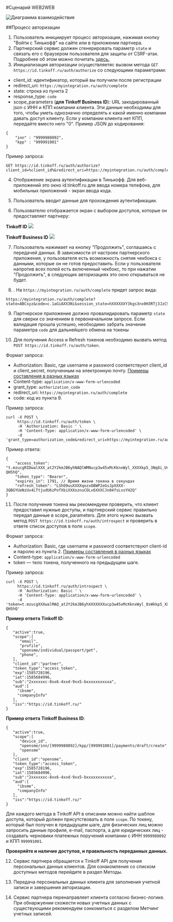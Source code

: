 
#Сценарий WEB2WEB

![Диаграмма взаимодействия](C:\Users\m.anikin\Documents\GitHub\tinkoff-id\src\docs\img\Diagram.png "Дига")

##Процесс авторизации

1) Пользователь инициирует процесс авторизации, нажимая кнопку "Войти с Тинькофф" на сайте или в приложении партнера.  
2) Партнерский сервис должен сгенерировать параметр ```state``` и связать его с браузером пользователя для защиты от CSRF-атак. Подробнее об этом можно почитать [здесь.](https://datatracker.ietf.org/doc/html/draft-ietf-oauth-security-topics-14#section-4.7)  
3) Инициализация авторизации осуществляетяс вызвом метода ```GET https://id.tinkoff.ru/auth/authorize``` со следующими параметрами:
* client_id: идентификатор, который вы получили после регистрации
* redirect_uri: ```https://myintegration.ru/auth/complete```
* state: строка из пункта 2
* response_type: ```code```
* scope_parameters (**для Tinkoff Business ID**): URL закодированный json с ИНН и КПП компании клиента. Эти данные необходимы для того, чтобы уметь однозначно определять к какой именно компании давать доступ клиенту. Если у компании клиента нет КПП, передайте вместо него "0". Пример JSON до кодирования:

```
{ 
    "inn" : "9999980892", 
    "kpp" : "999991001" 
} 
```

Пример запроса:

```
GET https://id.tinkoff.ru/auth/authorize?client_id=%client_id%&redirect_uri=https://myintegration.ru/auth/complete&state=ABCxyz&response_type=code&scope_parameters=%20%7B%20%22inn%22%20:%20%227743180892%22,%20%22kpp%22%20:%20%22773101001%22%20%7D
```
4) Отображение экрана аутентификации в Тинькофф. Для веб-приложений это окно id.tinkoff.ru для ввода номера телефона, для мобильных приложений - экран ввода кода.   

5) Пользователь вводит данные для прохождения аутентификации.   

6) Пользователю отображается экран с выбором доступов, которые он предоставляет партнеру:  

**Tinkoff ID**
![](https://business.cdn-tinkoff.ru/static/images/opensme/partner-script.jpg)

**Tinkoff Business ID**
![](https://business.cdn-tinkoff.ru/static/images/opensme/consents-pop-up.jpg)


7) Пользователь нажимает на кнопку "Продолжить", соглашаясь с передачей данных. В зависимости от настроек партнерского приложения, у пользователя есть возможность снятия чекбокса с данными, которые он не готов предоставить.
Если у пользователя напротив всех полей есть включенный чекбокс, то при нажатии "Продолжить", в следующих авторизациях это окно открываться не будет.

8) . На ```https://myintegration.ru/auth/complete``` придет запрос вида:  

```
https://myintegration.ru/auth/complete?state=ABCxyz&code=c.1aGiAXX3Ni&session_state=hXXXXXXY3kgs3nx0H3RTj3JzCSrdaqaDhU6lS8XXXXX.i4kl6dsEB1SQogzq0Nj0
```
9. Партнерское приложение должно провалидировать параметр ```state``` для сверки со значением в первоначальном запросе. Если валидация прошла успешно, необходимо забрать значение параметра ```code``` для дальнейшего обмена на токены
   
10. Для получения Access и Refresh токенов необходимо вызвать метод ```POST https://id.tinkoff.ru/auth/token```.

Формат запроса:

* Authorization: Basic, где username и password соответствуют client_id и client_secret, полученным на электронную почту. [Примеры составления в разных языках](https://gist.github.com/brandonmwest/a2632d0a65088a20c00a)
* Content-type: ```application/x-www-form-urlencoded```
* grant_type: ```authorization_code```
* redirect_uri: ```https://myintegration.ru/auth/complete```
* code: код из пункта 9.

Пример запроса:
``` 
curl -X POST \
     https://id.tinkoff.ru/auth/token \
     -H 'Authorization: Basic ' \
     -H 'Content-Type: application/x-www-form-urlencoded' \
     -d 'grant_type=authorization_code&redirect_uri=https://myintegration.ru/auth/complete&code=c.1aGiAXX3Ni'
```
Пример ответа:
```
{
    "access_token": "t.mzucgRIDwalXXX_at2Y2kmJB6yhNAQlWMNucp3w45xMcKknxWyl_XXXXkp5_3Nq8i_UvddDroJvd3elz-QH5hQ",
    "token_type": "Bearer",
    "expires_in": 1791, // Время жизни токена в секундах
    "refresh_token": "LShO9uuXXXXqozxO8WP2eGsJpXXXX-3QBGYUeNzUv4LTtjudU6zPofXbiXXXoznuCOLv6XXXCJn04fsLvsYH2Q"
}
```

11. После получения токена мы рекомендуем проверить, что клиент предоставил нужные доступы, и партнерский сервис правильно передал данные в scope_parameters. Для этого нужно вызвать метод ```POST https://id.tinkoff.ru/auth/introspect``` и проверить в ответе список доступов в поле ```scope```.

Формат запроса:

* Authorization: Basic, где username и password соответствуют client-id и паролю из пункта 2. [Примеры составления в разных языках](https://gist.github.com/brandonmwest/a2632d0a65088a20c00a)
* Content-type: ```application/x-www-form-urlencoded```
* token — тело токена, полученного на предыдущем шаге.

Пример запроса:
``` 
curl -X POST \
     https://id.tinkoff.ru/auth/introspect \
     -H 'Authorization: Basic ' \
     -H 'Content-Type: application/x-www-form-urlencoded' \
     -d 'token=t.mzucgXXXwalMAQ_at2Y2kmJB6yhXXXXXXXucp3w45xMcKknxWyl_8sWkkp5_XXXXX_UvddDroJvd3elz-QH5hQ'
```

**Пример ответа Tinkoff ID**:
```
{
   "active":true,
   "scope":[
      "email",
      "profile",
      "opensme/individual/passport/get",
      "phone",
   ],
   "client_id":"partner",
   "token_type":"access_token",
   "exp":1585728196,
   "iat":1585684996,
   "sub":"2xxxxxxc-8xx6-4xxd-9xx5-bxxxxxxxxxxa",
   "aud":[
     "ibsme",
     "companyInfo"
   ],
   "iss":"https://id.tinkoff.ru/"
}
```
**Пример ответа Tinkoff Business ID**:
```
{
   "active":true,
   "scope":[
      "device_id",
      "opensme/inn/[9999980892]/kpp/[999991001]/payments/draft/create"
      "opensme"
   ],
   "client_id":"opensme",
   "token_type":"access_token",
   "exp":1585728196,
   "iat":1585684996,
   "sub":"2xxxxxxc-8xx6-4xxd-9xx5-bxxxxxxxxxxa",
   "aud":[
     "ibsme",
     "companyInfo"
   ],
   "iss":"https://id.tinkoff.ru/"
}
```

Для каждого метода в Tinkoff API в описании можно найти шаблон доступа, который должен присутствовать в поле ```scope```. По токену, который был получен в предыдущем шаге, для физических лиц можно запросить данные профиля, e-mail, паспорта, а для юридических лиц - создавать черновики платежных поручений компании с ИНН ```9999980892``` и КПП ```999991001```.

**Проверяйте и наличие доступов, и правильность переданных данных.**

12. Сервис партнера обращается к Tinkoff API для получения персональных данных клиентов. Для ознакомления со списком доступных методов перейдите в раздел Методы.

13. Передача персональных данных клиента для заполнения учетной записи и завершения авторизации.

14. Сервис партнера перенаправляет клиента согласно бизнес-логике. При обнаржуении схожести новых учетных данных с существующими рекомендуем ознкомиться с разделом Метчинг учетных записей.